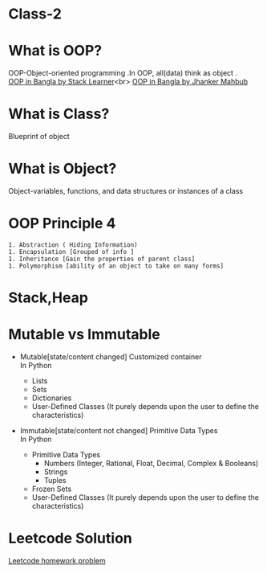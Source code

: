 # Class-2
# What is OOP?<br>

OOP-Object-oriented programming .In OOP, all(data) think as object .<br>
[OOP in Bangla by Stack Learner](https://www.youtube.com/watch?v=QpDemIZnPSM_)<br>
[OOP in Bangla by Jhanker Mahbub](https://blog.10minuteschool.com/jhankar-mahbub-programminger-bolod-to-boss-oop/_)
# What is Class?<br>
Blueprint of object

# What is Object?<br>
Object-variables, functions, and data structures or instances of a class
# OOP Principle 4
    1. Abstraction ( Hiding Information)
    1. Encapsulation [Grouped of info ]
    1. Inheritance [Gain the properties of parent class]
    1. Polymorphism [ability of an object to take on many forms]

# Stack,Heap
# Mutable vs Immutable
- Mutable[state/content changed]   Customized container <br>
In Python
    - Lists
    - Sets
    - Dictionaries
    - User-Defined Classes (It purely depends upon the user to define the characteristics) 

- Immutable[state/content not changed] Primitive Data Types<br>
In Python
    - Primitive Data Types
        - Numbers (Integer, Rational, Float, Decimal, Complex & Booleans)
        - Strings
        - Tuples
    - Frozen Sets
    - User-Defined Classes (It purely depends upon the user to define the characteristics)

# Leetcode Solution 
[Leetcode homework problem](https://github.com/nahid-3334/cracking_the_coding_interview_tecognize/tree/master/leetcode)

